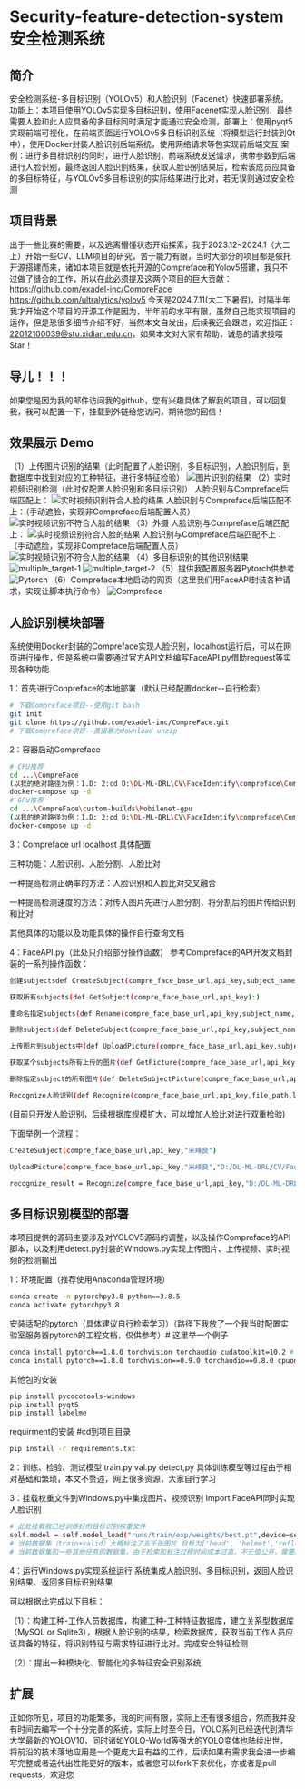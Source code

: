 # Security-feature-detection-system 安全检测系统

## 简介
安全检测系统-多目标识别（YOLOv5）和人脸识别（Facenet）快速部署系统。功能上：本项目使用YOLOv5实现多目标识别，使用Facenet实现人脸识别，最终需要人脸和此人应具备的多目标同时满足才能通过安全检测，部署上：使用pyqt5实现前端可视化，在前端页面运行YOLOv5多目标识别系统（将模型运行封装到Qt中），使用Docker封装人脸识别后端系统，使用网络请求等包实现前后端交互 案例：进行多目标识别的同时，进行人脸识别，前端系统发送请求，携带参数到后端进行人脸识别，最终返回人脸识别结果，获取人脸识别结果后，检索该成员应具备的多目标特征，与YOLOv5多目标识别的实际结果进行比对，若无误则通过安全检测

## 项目背景
出于一些比赛的需要，以及逃离懵懂状态开始探索，我于2023.12~2024.1（大二上）开始一些CV、LLM项目的研究，苦于能力有限，当时大部分的项目都是依托开源搭建而来，诸如本项目就是依托开源的Compreface和Yolov5搭建，我只不过做了缝合的工作，所以在此必须提及这两个项目的巨大贡献：https://github.com/exadel-inc/CompreFace https://github.com/ultralytics/yolov5
今天是2024.7.11(大二下暑假)，时隔半年我才开始这个项目的开源工作是因为，半年前的水平有限，虽然自己能实现项目的运作，但是恐很多细节介绍不好，当然本文自发出，后续我还会跟进，欢迎指正：22012100039@stu.xidian.edu.cn，如果本文对大家有帮助，诚恳的请求投喂Star！

## 导儿！！！
如果您是因为我的邮件访问我的github，您有兴趣具体了解我的项目，可以回复我，我可以配置一下，挂载到外链给您访问，期待您的回信！

## 效果展示 Demo
（1）上传图片识别的结果（此时配置了人脸识别，多目标识别，人脸识别后，到数据库中找到对应的工种特征，进行多特征检验）
![图片识别的结果](images/wei_image_result.jpg)
（2）实时视频识别检测（此时仅配置人脸识别和多目标识别）
人脸识别与Compreface后端匹配上：
![实时视频识别符合人脸的结果](images/wei_innervideo_face.jpg)
人脸识别与Compreface后端匹配不上：（手动遮脸，实现非Compreface后端配置人员）
![实时视频识别不符合人脸的结果](images/wei_innervideo_noface.jpg)
（3）外摄
人脸识别与Compreface后端匹配上：
![实时视频识别符合人脸的结果](images/wei_video_face.jpg)
人脸识别与Compreface后端匹配不上：（手动遮脸，实现非Compreface后端配置人员）
![实时视频识别不符合人脸的结果](images/wei_video_noface.jpg)
（4）多目标识别的其他识别结果
![multiple_target-1](images/multiple_target-1.jpg)
![multiple_target-2](images/multiple_target-2.jpg)
（5）提供我配置服务器Pytorch供参考
![Pytorch](images/pytorch.png)
（6）Compreface本地启动的网页（这里我们用FaceAPI封装各种请求，实现让脚本执行命令）
![Compreface](images/Compreface.jpg)



## 人脸识别模块部署
系统使用Docker封装的Compreface实现人脸识别，localhost运行后，可以在网页进行操作，但是系统中需要通过官方API文档编写FaceAPI.py借助request等实现各种功能

1：首先进行Conpreface的本地部署（默认已经配置docker--自行检索）

```bash
# 下载Compreface项目--使用git bash
git init
git clone https://github.com/exadel-inc/CompreFace.git
# 下载Compreface项目--直接暴力download unzip
```

2：容器启动Compreface

```bash
# CPU推荐
cd ...\CompreFace
(以我的绝对路径为例：1.D: 2:cd D:\DL-ML-DRL\CV\FaceIdentify\compreface\CompreFace-master)
docker-compose up -d
# GPU推荐
cd ...\CompreFace\custom-builds\Mobilenet-gpu
(以我的绝对路径为例：1.D: 2:cd D:\DL-ML-DRL\CV\FaceIdentify\compreface\CompreFace-master\custom-builds\Mobilenet-gpu)
docker-compose up -d
```

3：Compreface url localhost 具体配置

三种功能：人脸识别、人脸分割、人脸比对

一种提高检测正确率的方法：人脸识别和人脸比对交叉融合

一种提高检测速度的方法：对传入图片先进行人脸分割，将分割后的图片传给识别和比对

其他具体的功能以及功能具体的操作自行查询文档

4：FaceAPI.py（此处只介绍部分操作函数）
参考Compreface的API开发文档封装的一系列操作函数：
 ```bash
创建subjectsdef CreateSubject(compre_face_base_url,api_key,subject_name):

获取所有subjects(def GetSubject(compre_face_base_url,api_key):) 

重命名指定subjects(def Rename(compre_face_base_url,api_key,subject_name,new_subject_name):)

删除subjects(def DeleteSubject(compre_face_base_url,api_key,subject_name):)

上传图片到subjects中(def UploadPicture(compre_face_base_url,api_key,subject_name,file_path):)

获取某个subjects所有上传的图片(def GetPicture(compre_face_base_url,api_key,subject_name):)

删除指定subject的所有图片(def DeleteSubjectPicture(compre_face_base_url,api_key,subject_name):)

Recognize人脸识别(def Recognize(compre_face_base_url,api_key,file_path,limit,det_prob_threshold,prediction_count,face_plugins,status):)
 ```
 (目前只开发人脸识别，后续根据库规模扩大，可以增加人脸比对进行双重检验)

 下面举例一个流程：
 ```bash
CreateSubject(compre_face_base_url,api_key,"米峰良")

UploadPicture(compre_face_base_url,api_key,"米峰良","D:/DL-ML-DRL/CV/FaceIdentify/compreface/FaceData/recognition/FaceTrain/米峰良.jpg")

recognize_result = Recognize(compre_face_base_url,api_key,"D:/DL-ML-DRL/CV/FaceIdentify/compreface/FaceData/recognition/FaceTest/米峰良Test1.jpg",0,"0.8",1,"landmarks",False)
 ```


## 多目标识别模型的部署
本项目提供的源码主要涉及对YOLOV5源码的调整，以及操作Compreface的API脚本，以及利用detect.py封装的Windows.py实现上传图片、上传视频、实时视频的检测输出

1：环境配置（推荐使用Anaconda管理环境）
```bash
conda create -n pytorchpy3.8 python==3.8.5
conda activate pytorchpy3.8
```
安装适配的pytorch（具体建议自行检索学习）（路径下我放了一个我当时配置实验室服务器pytorch的工程文档，仅供参考）# 这里举一个例子
```bash
conda install pytorch==1.8.0 torchvision torchaudio cudatoolkit=10.2 # GPU版本
conda install pytorch==1.8.0 torchvision==0.9.0 torchaudio==0.8.0 cpuonly #CPU版本
```
其他包的安装
```bash
pip install pycocotools-windows
pip install pyqt5
pip install labelme
```
requirment的安装 #cd到项目目录
```bash
pip install -r requirements.txt
```
2：训练、检验、测试模型 
train.py val.py detect,py
具体训练模型等过程由于相对基础和繁琐，本文不赘述，网上很多资源，大家自行学习

3：挂载权重文件到Windows.py中集成图片、视频识别 Import FaceAPI同时实现人脸识别
```bash
# 此处挂载我已经训练好的目标识别权重文件
self.model = self.model_load("runs/train/exp/weights/best.pt",device=self.device)  # todo 指明模型加载的位置的设备
# 当前数据集（train+valid）大概标注了五千张图片 目标为['head', 'helmet','reflective_clothes','other_clothes','watch']
# 当前数据集和一些其他任务的数据集，由于检索和标注过程时间成本过高，不无偿公开，需要的可以咨询我报价，有多个任务的数据集、训练好的权重文件、爬虫的脚本等，报价高，可以定制(战斗！爽
```
4：运行Windows.py实现系统运行
系统集成人脸识别、多目标识别，返回人脸识别结果、返回多目标识别结果

可以根据此完成以下目标：

（1）：构建工种-工作人员数据库，构建工种-工种特征数据库，建立关系型数据库（MySQL or Sqlite3），根据人脸识别的结果，检索数据库，获取当前工作人员应该具备的特征，将识别特征与需求特征进行比对。完成安全特征检测

（2）：提出一种模块化、智能化的多特征安全识别系统

## 扩展
正如你所见，项目的功能繁多，我的时间有限，实际上还有很多组合，然而我并没有时间去编写一个十分完善的系统，实际上时至今日，YOLO系列已经迭代到清华大学最新的YOLOV10，同时诸如YOLO-World等强大的YOLO变体也陆续出世，将前沿的技术落地应用是一个更庞大且有益的工作，后续如果有需求我会进一步编写完整或者迭代出性能更好的版本，或者您可以fork下来优化，亦或者是pull requests，欢迎您











